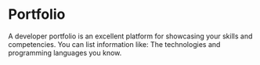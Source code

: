 # Portfolio
A developer portfolio is an excellent platform for showcasing your skills and competencies. You can list information like: The technologies and programming languages you know.
